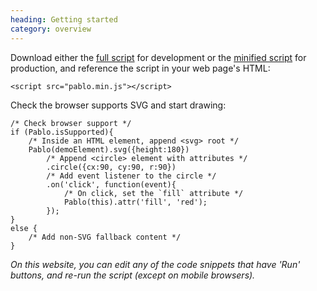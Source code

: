 ```yaml
--- 
heading: Getting started
category: overview
---
```


Download either the <a href="http://pablojs.com/downloads/pablo.js" target="_blank">full script</a> for development or the <a href="http://pablojs.com/downloads/pablo.min.js" target="_blank">minified script</a> for production, and reference the script in your web page's HTML:

    <script src="pablo.min.js"></script>

Check the browser supports SVG <a id="has-browser-support" href="http://caniuse.com/#search=svg" target="_blank"> </a> and start drawing:

<script>
    if ('addEventListener' in document){
        document.addEventListener('DOMContentLoaded', function(){
            isSupportedText = Pablo.isSupported ? ' (yours does)' : " (yours doesn't)";
            document.getElementById('has-browser-support').textContent = isSupportedText;
        }, false);
    }
</script>

    /* Check browser support */
    if (Pablo.isSupported){
        /* Inside an HTML element, append <svg> root */
        Pablo(demoElement).svg({height:180})
            /* Append <circle> element with attributes */
            .circle({cx:90, cy:90, r:90})
            /* Add event listener to the circle */
            .on('click', function(event){
                /* On click, set the `fill` attribute */
                Pablo(this).attr('fill', 'red');
            });
    }
    else {
        /* Add non-SVG fallback content */
    }

_On this website, you can edit any of the code snippets that have 'Run' buttons, and re-run the script (except on mobile browsers)._
